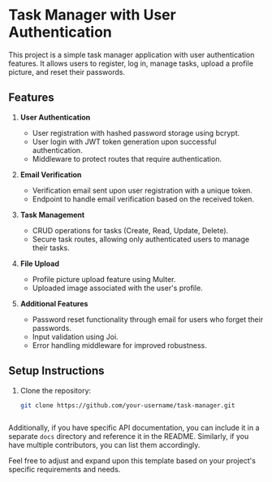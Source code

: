 # Task Manager with User Authentication

This project is a simple task manager application with user authentication features. It allows users to register, log in, manage tasks, upload a profile picture, and reset their passwords.

## Features

1. **User Authentication**
   - User registration with hashed password storage using bcrypt.
   - User login with JWT token generation upon successful authentication.
   - Middleware to protect routes that require authentication.

2. **Email Verification**
   - Verification email sent upon user registration with a unique token.
   - Endpoint to handle email verification based on the received token.

3. **Task Management**
   - CRUD operations for tasks (Create, Read, Update, Delete).
   - Secure task routes, allowing only authenticated users to manage their tasks.

4. **File Upload**
   - Profile picture upload feature using Multer.
   - Uploaded image associated with the user's profile.

5. **Additional Features**
   - Password reset functionality through email for users who forget their passwords.
   - Input validation using Joi.
   - Error handling middleware for improved robustness.

## Setup Instructions

1. Clone the repository:

   ```bash
   git clone https://github.com/your-username/task-manager.git



Additionally, if you have specific API documentation, you can include it in a separate `docs` directory and reference it in the README. Similarly, if you have multiple contributors, you can list them accordingly.

Feel free to adjust and expand upon this template based on your project's specific requirements and needs.

